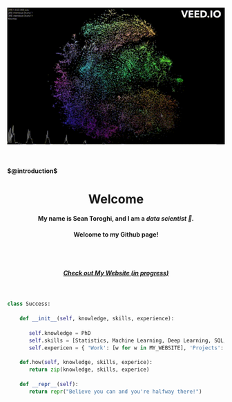 <p align="center" >

 <img src="https://github.com/Sean-Toroghi/Sean-Toroghi/blob/main/resources/website.gif" >
</p>


<br/>

<h4> $@introduction$</h4>
<h1 align="center" > <b>  Welcome  </b> </h1>

<h4 align="center"> My name is Sean Toroghi, and I am a <I> data scientist 👋.</I></h4>



<h4 align="center"> Welcome to my Github page!</h4>
<br></br>

<h5 align="center"> <a href="https://toroghi.org">Check out My Website (in progress) </a> </h3> 

<br/>


```python
class Success:

    def __init__(self, knowledge, skills, experience):
    
       self.knowledge = PhD
       self.skills = [Statistics, Machine Learning, Deep Learning, SQL, Visualization, Algorithm, NLP, Recommender Systems]
       self.expericen = { 'Work': [w for w in MY_WEBSITE], 'Projects': [p for p in MY_WEBSITE]}
       
    def.how(self, knowledge, skills, experice):
       return zip(knowledge, skills, experice)
       
    def __repr__(self):
       return repr("Believe you can and you're halfway there!")
```
 


